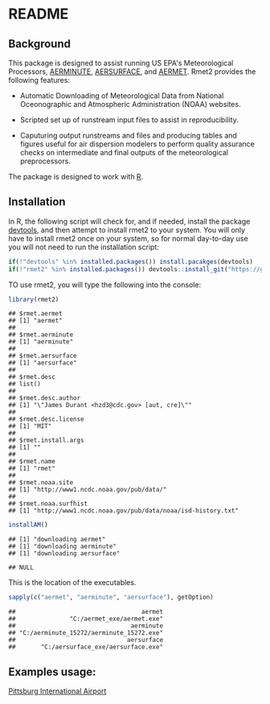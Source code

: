 README
================

Background
----------

This package is designed to assist running US EPA's Meteorological Processors, [AERMINUTE](https://www3.epa.gov/scram001/metobsdata_procaccprogs.htm), [AERSURFACE](https://www3.epa.gov/ttn/scram/dispersion_related.htm#aersurface), and [AERMET](https://www3.epa.gov/scram001/metobsdata_procaccprogs.htm). Rmet2 provides the following features:

-   Automatic Downloading of Meteorological Data from National Oceonographic and Atmospheric Administration (NOAA) websites.

-   Scripted set up of runstream input files to assist in reproducibility.

-   Caputuring output runstreams and files and producing tables and figures useful for air dispersion modelers to perform quality assurance checks on intermediate and final outputs of the meteorological preprocessors.

The package is designed to work with [R](www.r-project.org).

Installation
------------

In R, the following script will check for, and if needed, install the package [devtools](https://cran.r-project.org/web/packages/devtools/index.html), and then attempt to install rmet2 to your system. You will only have to install rmet2 once on your system, so for normal day-to-day use you will not need to run the installation script:

``` r
if(!"devtools" %in% installed.packages()) install.pacakges(devtools)
if(!"rmet2" %in% installed.packages()) devtools::install_git("https://github.com/YoJimboDurant/rmet2")
```

TO use rmet2, you will type the following into the console:

``` r
library(rmet2)
```

    ## $rmet.aermet
    ## [1] "aermet"
    ## 
    ## $rmet.aerminute
    ## [1] "aerminute"
    ## 
    ## $rmet.aersurface
    ## [1] "aersurface"
    ## 
    ## $rmet.desc
    ## list()
    ## 
    ## $rmet.desc.author
    ## [1] "\"James Durant <hzd3@cdc.gov> [aut, cre]\""
    ## 
    ## $rmet.desc.license
    ## [1] "MIT"
    ## 
    ## $rmet.install.args
    ## [1] ""
    ## 
    ## $rmet.name
    ## [1] "rmet"
    ## 
    ## $rmet.noaa.site
    ## [1] "http://www1.ncdc.noaa.gov/pub/data/"
    ## 
    ## $rmet.noaa.surfhist
    ## [1] "http://www1.ncdc.noaa.gov/pub/data/noaa/isd-history.txt"

``` r
installAM()
```

    ## [1] "downloading aermet"
    ## [1] "downloading aerminute"
    ## [1] "downloading aersurface"

    ## NULL

This is the location of the executables.

``` r
sapply(c("aermet", "aerminute", "aersurface"), getOption)
```

    ##                                   aermet 
    ##               "C:/aermet_exe/aermet.exe" 
    ##                                aerminute 
    ## "C:/aerminute_15272/aerminute_15272.exe" 
    ##                               aersurface 
    ##       "C:/aersurface_exe/aersurface.exe"

Examples usage:
---------------

[Pittsburg International Airport](https://github.com/YoJimboDurant/rmet2/blob/master/examples/kpit.md)
